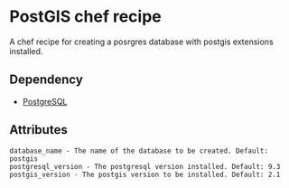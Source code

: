 # PostGIS chef recipe

A chef recipe for creating a posrgres database with postgis extensions installed.

## Dependency

* [PostgreSQL](http://community.opscode.com/cookbooks/postgresql) 

## Attributes

	database_name - The name of the database to be created. Default: postgis
	postgresql_version - The postgresql version installed. Default: 9.3
	postgis_version - The postgis version to be installed. Default: 2.1
	
